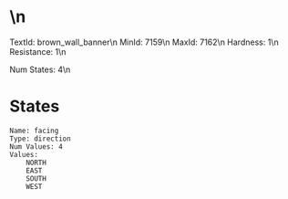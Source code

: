 # \n
TextId: brown_wall_banner\n
MinId: 7159\n
MaxId: 7162\n
Hardness: 1\n
Resistance: 1\n

Num States: 4\n
# States
```
Name: facing
Type: direction
Num Values: 4
Values:
    NORTH
    EAST
    SOUTH
    WEST
```